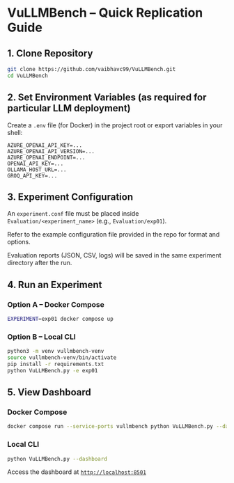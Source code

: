 # VuLLMBench – Quick Replication Guide

## 1. Clone Repository

```bash
git clone https://github.com/vaibhavc99/VuLLMBench.git
cd VuLLMBench
```

## 2. Set Environment Variables (as required for particular LLM deployment)

Create a `.env` file (for Docker) in the project root or export variables in your shell:

```
AZURE_OPENAI_API_KEY=...
AZURE_OPENAI_API_VERSION=...
AZURE_OPENAI_ENDPOINT=...
OPENAI_API_KEY=...
OLLAMA_HOST_URL=...
GROQ_API_KEY=...
```

## 3. Experiment Configuration

An `experiment.conf` file must be placed inside `Evaluation/<experiment_name>` (e.g., `Evaluation/exp01`).

Refer to the example configuration file provided in the repo for format and options.

Evaluation reports (JSON, CSV, logs) will be saved in the same experiment directory after the run.

## 4. Run an Experiment

### Option A – Docker Compose

```bash
EXPERIMENT=exp01 docker compose up
```

### Option B – Local CLI

```bash
python3 -m venv vullmbench-venv
source vullmbench-venv/bin/activate
pip install -r requirements.txt
python VuLLMBench.py -e exp01
```

## 5. View Dashboard

### Docker Compose

```bash
docker compose run --service-ports vullmbench python VuLLMBench.py --dashboard
```

### Local CLI

```bash
python VuLLMBench.py --dashboard
```

Access the dashboard at [`http://localhost:8501`](http://localhost:8501/)